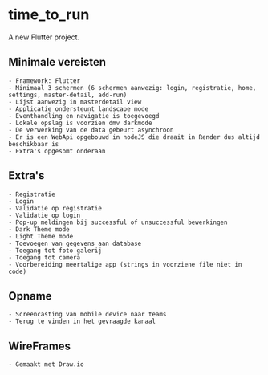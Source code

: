 # time_to_run

A new Flutter project.

## Minimale vereisten
    - Framework: Flutter
    - Minimaal 3 schermen (6 schermen aanwezig: login, registratie, home, settings, master-detail, add-run)
    - Lijst aanwezig in masterdetail view
    - Applicatie ondersteunt landscape mode
    - Eventhandling en navigatie is toegevoegd
    - Lokale opslag is voorzien dmv darkmode
    - De verwerking van de data gebeurt asynchroon
    - Er is een WebApi opgebouwd in nodeJS die draait in Render dus altijd beschikbaar is
    - Extra's opgesomt onderaan

## Extra's
    - Registratie
    - Login
    - Validatie op registratie
    - Validatie op login
    - Pop-up meldingen bij successful of unsuccessful bewerkingen
    - Dark Theme mode
    - Light Theme mode
    - Toevoegen van gegevens aan database
    - Toegang tot foto galerij
    - Toegang tot camera
    - Voorbereiding meertalige app (strings in voorziene file niet in code)

## Opname
    - Screencasting van mobile device naar teams
    - Terug te vinden in het gevraagde kanaal
## WireFrames
    - Gemaakt met Draw.io
